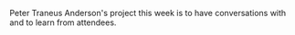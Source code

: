 Peter Traneus Anderson's project this week is to have conversations with and to learn from attendees.
